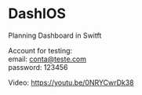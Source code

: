 # DashIOS
Planning Dashboard in Switft

Account for testing:<br>
email: conta@teste.com <br>
password: 123456

Video:
https://youtu.be/0NRYCwrDk38
